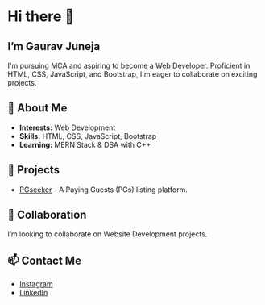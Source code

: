 <!--
**juneja-gaurav/juneja-gaurav** is a ✨ _special_ ✨ repository because its `README.md` (this file) appears on your GitHub profile.

Here are some ideas to get you started:

- 🔭 I’m currently working on ...
- 🌱 I’m currently learning ...
- 👯 I’m looking to collaborate on ...
- 🤔 I’m looking for help with ...
- 💬 Ask me about ...
- 📫 How to reach me: ...
- 😄 Pronouns: ...
- ⚡ Fun fact: ...
-->
# Hi there 👋

## I’m Gaurav Juneja

I'm pursuing MCA and aspiring to become a Web Developer. Proficient in HTML, CSS, JavaScript, and Bootstrap, I'm eager to collaborate on exciting projects.

## 👀 About Me

- **Interests:** Web Development
- **Skills:** HTML, CSS, JavaScript, Bootstrap
- **Learning:** MERN Stack & DSA with C++

## 🔭 Projects 

- [PGseeker](https://pgseeker.netlify.app/) - A Paying Guests (PGs) listing platform.
  
## 🤝 Collaboration

I’m looking to collaborate on Website Development projects.

## 📫 Contact Me

- [Instagram](https://www.instagram.com/gaurav_juneja_/)
- [LinkedIn](https://www.linkedin.com/in/gauravjuneja000/)
<!-- - [Gmail](mailto:junejagaurav0786@gmail.com) -->
